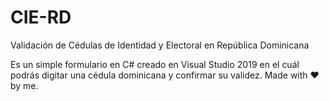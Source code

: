 # CIE-RD
 Validación de Cédulas de Identidad y Electoral en República Dominicana
 
 Es un simple formulario en C# creado en Visual Studio 2019 en el cuál podrás digitar una cédula dominicana y confirmar su validez.
 Made with ❤️ by me.
